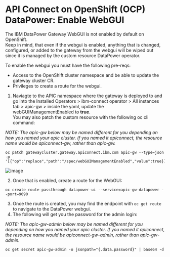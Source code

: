 # API Connect on OpenShift (OCP) DataPower: Enable WebGUI  
  
The IBM DataPower Gateway WebGUI is not enabled by default on OpenShift.  
Keep in mind, that even if the webgui is enabled, anything that is changed, configured, or added to the gateway from the webgui will be wiped out since it is managed by the custom resource DataPower operator.  
  
To enable the webgui you must have the following pre-reqs:  
- Access to the OpenShift cluster namespace and be able to update the gateway cluster CR.  
- Privileges to create a route for the webgui.


1. Naviagte to the APIC namespace where the gateway is deployed to and go into the Installed Operators > ibm-connect operator > All instances tab > apic-gw > inside the yaml, update the webGUIManagementEnabled to **true**.  
You may also patch the custom resource with the following oc cli command:
  
_NOTE: The apic-gw below may be named different for you depending on how you named your apic cluster. If you named it apiconnect, the resource name would be apiconnect-gw, rather than apic-gw._  
```
oc patch gatewaycluster.gateway.apiconnect.ibm.com apic-gw --type=json -p '[{"op":"replace","path":"/spec/webGUIManagementEnabled","value":true}]'
```  
![image](https://github.com/ibmArtifacts/OCP-DataPower-Enable-WebGUI/assets/66093865/5f4a67df-d039-421d-aa3a-c07d35d7dd71)  

2. Once that is enabled, create a route for the WebGUI:  
```
oc create route passthrough datapower-ui --service=apic-gw-datapower --port=9090
```

3. Once the route is created, you may find the endpoint with `oc get route` to navigate to the DataPower webgui.  
4. The following will get you the password for the admin login:
   
_NOTE: The apic-gw-admin below may be named different for you depending on how you named your apic cluster. If you named it apiconnect, the resource name would be apiconnect-gw-admin, rather than apic-gw-admin._  
```  
oc get secret apic-gw-admin -o jsonpath="{.data.password}" | base64 -d
```
